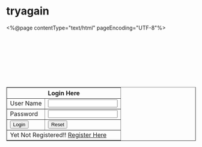 # tryagain
<%@page contentType="text/html" pageEncoding="UTF-8"%>
<!DOCTYPE html>
<html>
    <head>
        <meta http-equiv="Content-Type" content="text/html; charset=UTF-8">
        <title>JSP Example</title>
    </head>
    <body>
        <form method="post" action="login.jsp">
            <center>
            <table border="1" width="30%" cellpadding="3">
                <thead>
                    <tr>
                        <th colspan="2">Login Here</th>
                    </tr>
                </thead>
                <tbody>
                    <tr>
                        <td>User Name</td>
                        <td><input type="text" name="uname" value="" /></td>
                    </tr>
                    <tr>
                        <td>Password</td>
                        <td><input type="password" name="pass" value="" /></td>
                    </tr>
                    <tr>
                        <td><input type="submit" value="Login" /></td>
                        <td><input type="reset" value="Reset" /></td>
                    </tr>
                    <tr>
                        <td colspan="2">Yet Not Registered!! <a href="reg.jsp">Register Here</a></td>
                    </tr>
                </tbody>
            </table>
            </center>
        </form>
    </body>
</html>
